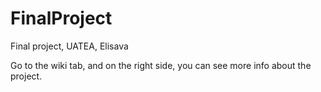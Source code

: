 # FinalProject
Final project, UATEA, Elisava


Go to the wiki tab, and on the right side, you can see more info about the project.
